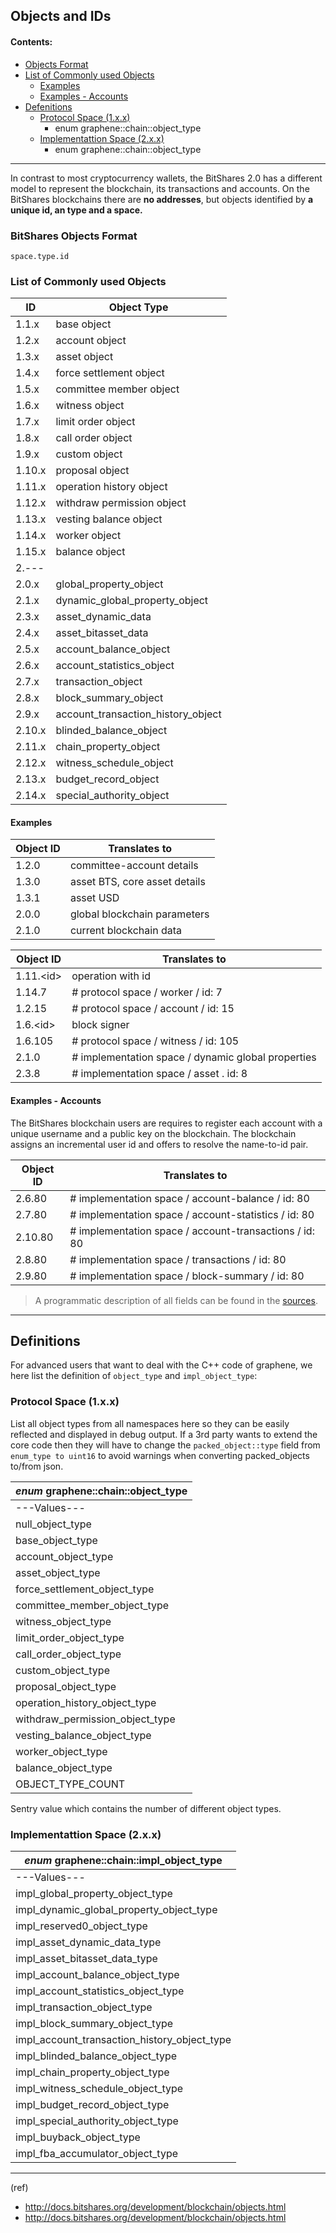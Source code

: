 ## Objects and IDs

#### Contents:
- [Objects Format](/core/api/object_ids.md#bitshares-objects-format)
- [List of Commonly used Objects](/core/api/object_ids.md#list-of-commonly-used-objects)
   - [Examples](/core/api/object_ids.md#examples)
   - [Examples - Accounts](/core/api/object_ids.md#examples---accounts)
- [Defenitions](/core/api/object_ids.md#definitions)
   - [Protocol Space (1.x.x)](/core/api/object_ids.md#protocol-space-1xx)
      - enum graphene::chain::object_type
   - [Implementattion Space (2.x.x)](/core/api/object_ids.md#implementattion-space-2xx)
      - enum graphene::chain::object_type

***

In contrast to most cryptocurrency wallets, the BitShares 2.0 has a different model to represent the blockchain, its transactions and accounts. On the BitShares blockchains there are **no addresses**, but objects identified by **a unique id, an type and a space.**

### BitShares Objects Format

    space.type.id
    
    
### List of Commonly used Objects

|	ID  | Object Type |
|----|---------------|
|	1.1.x  | 	base object |
|	1.2.x  | 	account object |
|	1.3.x  | 	asset object |
|	1.4.x  | 	force settlement object |
|	1.5.x  | 	committee member object |
|	1.6.x  | 	witness object |
|	1.7.x  | 	limit order object |
|	1.8.x  | 	call order object |
|	1.9.x  | 	custom object |
|	1.10.x |  	proposal object |
|	1.11.x |  	operation history object |
|	1.12.x |  	withdraw permission object |
|	1.13.x  | 	vesting balance object |
|	1.14.x  | 	worker object |
|	1.15.x |  	balance object |
| 2.--- | |
|	2.0.x |  	global_property_object |
|	2.1.x  | 	dynamic_global_property_object |
|	2.3.x  | 	asset_dynamic_data |
|	2.4.x  | 	asset_bitasset_data |
|	2.5.x  | 	account_balance_object |
|	2.6.x  | 	account_statistics_object |
|	2.7.x |  	transaction_object |
|	2.8.x  | 	block_summary_object |
|	2.9.x  | 	account_transaction_history_object |
|	2.10.x |  	blinded_balance_object |
|	2.11.x |  	chain_property_object |
|	2.12.x |  	witness_schedule_object |
|	2.13.x |  	budget_record_object |
|	2.14.x  | 	special_authority_object |


#### Examples

| Object ID | Translates to |
|----------|----------------|
| 1.2.0  | committee-account details |
| 1.3.0  | asset BTS, core asset details |
| 1.3.1  | asset USD |
| 2.0.0  | global blockchain parameters |
| 2.1.0  | current blockchain data |

| Object ID | Translates to |
|----------|----------------|
| 1.11.\<id\>  | 	operation with id <id> |   
| 1.14.7 | # protocol space / worker / id: 7 |
| 1.2.15  | # protocol space / account / id: 15
| 1.6.\<id\>  | 	block signer <id> |
| 1.6.105 | # protocol space / witness / id: 105|   
| 2.1.0 |  # implementation space / dynamic global properties |
| 2.3.8 |  # implementation space / asset . id: 8 |
  
#### Examples - Accounts

The BitShares blockchain users are requires to register each account with a unique username and a public key on the blockchain. The blockchain assigns an incremental user id and offers to resolve the name-to-id pair. 

| Object ID | Translates to |
|----------|----------------|
| 2.6.80 | # implementation space / account-balance / id: 80 |
| 2.7.80  | # implementation space / account-statistics / id: 80 |
| 2.10.80  |  # implementation space / account-transactions / id: 80 |
| 2.8.80  | # implementation space / transactions / id: 80 | 
| 2.9.80  | # implementation space / block-summary / id: 80 |

   
> A programmatic description of all fields can be found in the [sources](https://github.com/cryptonomex/graphene/blob/master/libraries/chain/include/graphene/chain/protocol/types.hpp).


***

## Definitions
For advanced users that want to deal with the C++ code of graphene, we here list the definition of `object_type` and `impl_object_type`:

### Protocol Space (1.x.x)

List all object types from all namespaces here so they can be easily reflected and displayed in debug output. If a 3rd party wants to extend the core code then they will have to change the `packed_object::type` field from `enum_type to uint16` to avoid warnings when converting packed_objects to/from json.

|  *enum* graphene::chain::object_type |
|----------------------------------------------|
| ---Values--- |
| null_object_type |
| base_object_type |
| account_object_type |
| asset_object_type |
| force_settlement_object_type |
| committee_member_object_type |
| witness_object_type |
| limit_order_object_type |
| call_order_object_type |
| custom_object_type |
| proposal_object_type |
| operation_history_object_type |
| withdraw_permission_object_type |
| vesting_balance_object_type |
| worker_object_type |
| balance_object_type |
| OBJECT_TYPE_COUNT |

Sentry value which contains the number of different object types. 


### Implementattion Space (2.x.x)

| *enum* graphene::chain::impl_object_type |
|----------------------------------------|
|  ---Values---  |
| impl_global_property_object_type |
|  impl_dynamic_global_property_object_type |
|  impl_reserved0_object_type |
| impl_asset_dynamic_data_type |
| impl_asset_bitasset_data_type |
| impl_account_balance_object_type |
|  impl_account_statistics_object_type |
|  impl_transaction_object_type |
|  impl_block_summary_object_type |
|  impl_account_transaction_history_object_type |
|  impl_blinded_balance_object_type |
| impl_chain_property_object_type |
|  impl_witness_schedule_object_type |
|  impl_budget_record_object_type |
| impl_special_authority_object_type |
| impl_buyback_object_type |
|  impl_fba_accumulator_object_type |


***

(ref) 

- http://docs.bitshares.org/development/blockchain/objects.html
- http://docs.bitshares.org/development/blockchain/objects.html



